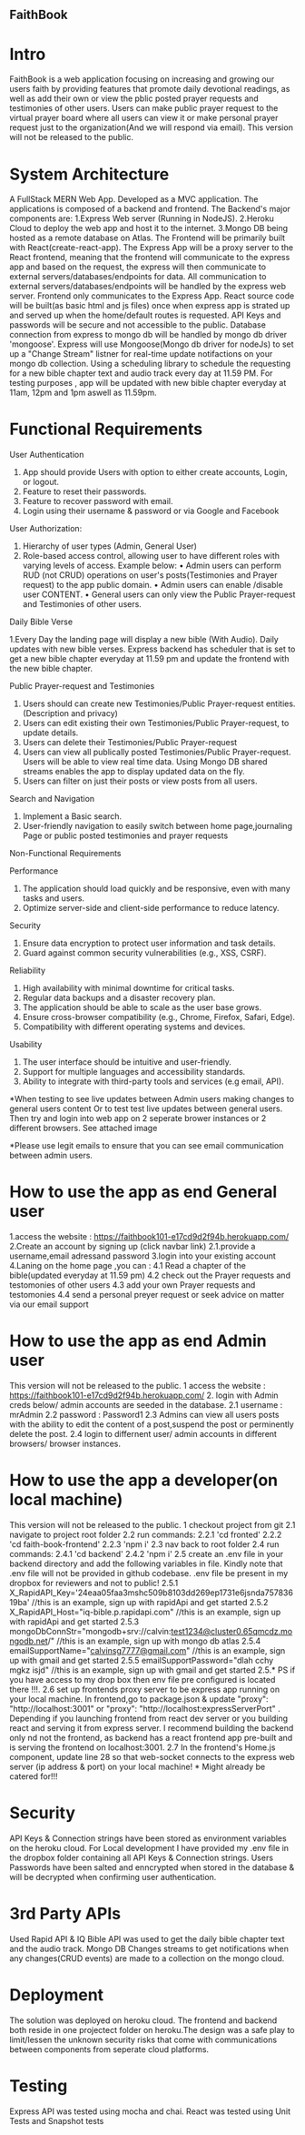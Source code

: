 ## FaithBook

# Intro

FaithBook is a web application focusing on increasing and growing our users faith by providing features that promote daily devotional readings, as well as add their own or view the pblic posted prayer requests and testimonies of other users. Users can make public prayer request to the virtual prayer board where all users can view it or make personal prayer request just to the organization(And we will respond via email). This version will not be released to the public.

# System Architecture

A FullStack MERN Web App. Developed as a MVC application. The applications is composed of a backend and frontend.
The Backend's major components are:
1.Express Web server (Running in NodeJS).
2.Heroku Cloud to deploy the web app and host it to the internet.
3.Mongo DB being hosted as a remote database on Atlas.
The Frontend will be primarily built with React(create-react-app).
The Express App will be a proxy server to the React frontend, meaning that the frontend will communicate to the express app and based on the request, the express will then communicate to external servers/databases/endpoints for data. All communication to external servers/databases/endpoints will be handled by the express web server. Frontend only communicates to the Express App.
React source code will be built(as basic html and js files) once when express app is strated up and served up when the home/default routes is requested.
API Keys and passwords will be secure and not accessible to the public.
Database connection from express to mongo db will be handled by mongo db driver 'mongoose'.
Express will use Mongoose(Mongo db driver for nodeJs) to set up a "Change Stream" listner for real-time update notifactions on your mongo db collection.
Using a scheduling library to schedule the requesting for a new bible chapter text and audio track every day at 11.59 PM. For testing purposes , app will be updated with new bible chapter everyday at 11am, 12pm and 1pm aswell as 11.59pm.

# Functional Requirements

User Authentication

1. App should provide Users with option to either create accounts, Login, or logout.
2. Feature to reset their passwords.
3. Feature to recover password with email.
4. Login using their username & password or via Google and Facebook

User Authorization:

1. Hierarchy of user types (Admin, General User)
2. Role-based access control, allowing user to have different roles with varying levels of access. Example below:
   • Admin users can perform RUD (not CRUD) operations on user's posts(Testimonies and Prayer request) to the app public domain.
   • Admin users can enable /disable user CONTENT.
   • General users can only view the Public Prayer-request and Testimonies of other users.

Daily Bible Verse

1.Every Day the landing page will display a new bible (With Audio). Daily updates with new bible verses. Express backend has scheduler that is set to get a new bible chapter everyday at 11.59 pm and update the frontend with the new bible chapter.

Public Prayer-request and Testimonies

1. Users should can create new Testimonies/Public Prayer-request entities. (Description and privacy)
2. Users can edit existing their own Testimonies/Public Prayer-request, to update details.
3. Users can delete their Testimonies/Public Prayer-request
4. Users can view all publically posted Testimonies/Public Prayer-request. Users will be able to view real time data. Using Mongo DB shared streams enables the app to display updated data on the fly.
5. Users can filter on just their posts or view posts from all users.

Search and Navigation

1. Implement a Basic search.
2. User-friendly navigation to easily switch between home page,journaling Page or public posted testimonies and prayer requests

Non-Functional Requirements

Performance

1. The application should load quickly and be responsive, even with many tasks and users.
2. Optimize server-side and client-side performance to reduce latency.

Security

1. Ensure data encryption to protect user information and task details.
2. Guard against common security vulnerabilities (e.g., XSS, CSRF).

Reliability

1. High availability with minimal downtime for critical tasks.
2. Regular data backups and a disaster recovery plan.
3. The application should be able to scale as the user base grows.
4. Ensure cross-browser compatibility (e.g., Chrome, Firefox, Safari, Edge).
5. Compatibility with different operating systems and devices.

Usability

1. The user interface should be intuitive and user-friendly.
2. Support for multiple languages and accessibility standards.
3. Ability to integrate with third-party tools and services (e.g email, API).

\*When testing to see live updates between Admin users making changes to general users content Or to test test live updates between general users. Then try and login into web app on 2 seperate brower instances or 2 different browsers. See attached image

\*Please use legit emails to ensure that you can see email communication between admin users.

# How to use the app as end General user

1.access the website : https://faithbook101-e17cd9d2f94b.herokuapp.com/
2.Create an account by signing up (click navbar link)
2.1.provide a username,email adressand password
3.login into your existing account
4.Laning on the home page ,you can :
4.1 Read a chapter of the bible(updated everyday at 11.59 pm)
4.2 check out the Prayer requests and testomonies of other users
4.3 add your own Prayer requests and testomonies
4.4 send a personal preyer request or seek advice on matter via our email support

# How to use the app as end Admin user

This version will not be released to the public.
1 access the website : https://faithbook101-e17cd9d2f94b.herokuapp.com/ 2. login with Admin creds below/ admin accounts are seeded in the database.
2.1 username : mrAdmin
2.2 password : Password1
2.3 Admins can view all users posts with the ability to edit the content of a post,suspend the post or perminently delete the post.
2.4 login to differnent user/ admin accounts in different browsers/ browser instances.

# How to use the app a developer(on local machine)

This version will not be released to the public.
1 checkout project from git
2.1 navigate to project root folder
2.2 run commands:
2.2.1 'cd fronted'
2.2.2 'cd faith-book-frontend'
2.2.3 'npm i'
2.3 nav back to root folder
2.4 run commands:
2.4.1 'cd backend'
2.4.2 'npm i'
2.5 create an .env file in your backend directory and add the following variables in file. Kindly note that .env file will not be provided in github codebase. .env file be present in my dropbox for reviewers and not to public!
2.5.1 X_RapidAPI_Key='24eaa05faa3mshc509b8103dd269ep1731e6jsnda75783619ba' //this is an example, sign up with rapidApi and get started
2.5.2 X_RapidAPI_Host="iq-bible.p.rapidapi.com" //this is an example, sign up with rapidApi and get started
2.5.3 mongoDbConnStr="mongodb+srv://calvin:test1234@cluster0.65qmcdz.mongodb.net/" //this is an example, sign up with mongo db atlas
2.5.4 emailSupportName="calvinsg7777@gmail.com" //this is an example, sign up with gmail and get started
2.5.5 emailSupportPassword="dlah cchy mgkz isjd" //this is an example, sign up with gmail and get started
2.5.\* PS if you have access to my drop box then env file pre configured is located there !!!.
2.6 set up frontends proxy server to be express app running on your local machine. In frontend,go to package.json & update "proxy": "http://localhost:3001" or "proxy": "http://localhost:expressServerPort" . Depending if you launching frontend from react dev server or you building react and serving it from express server.
I recommend building the backend only nd not the frontend, as backend has a react frontend app pre-built and is serving the frontend on localhost:3001.
2.7 In the frontend's Home.js component, update line 28 so that web-socket connects to the express web server (ip address & port) on your local machine! \* Might already be catered for!!!

# Security

API Keys & Connection strings have been stored as environment variables on the heroku cloud.
For Local development I have provided my .env file in the dropbox folder containing all API Keys & Connection strings. Users Passwords have been salted and enncrypted when stored in the database & will be decrypted when confirming user authentication.

# 3rd Party APIs

Used Rapid API & IQ Bible API was used to get the daily bible chapter text and the audio track.
Mongo DB Changes streams to get notifications when any changes(CRUD events) are made to a collection on the mongo cloud.

# Deployment

The solution was deployed on heroku cloud. The frontend and backend both reside in one projectect folder on heroku.The design was a safe play to limit/lessen the unknown security risks that come with communications between components from seperate cloud platforms.

# Testing

Express API was tested using mocha and chai.
React was tested using Unit Tests and Snapshot tests